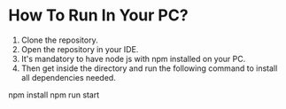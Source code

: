 # How To Run In Your PC?

1. Clone the repository.
2. Open the repository in your IDE.
2. It's mandatory to have node js with npm installed on your PC.
3. Then get inside the directory and run the following command to install all dependencies needed.

npm install
npm run start

